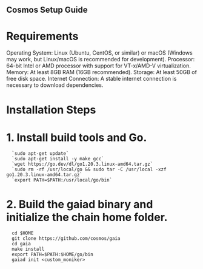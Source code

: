 ## Cosmos Setup Guide


# Requirements

Operating System: Linux (Ubuntu, CentOS, or similar) or macOS (Windows may work, but Linux/macOS is recommended for development).
Processor: 64-bit Intel or AMD processor with support for VT-x/AMD-V virtualization.
Memory: At least 8GB RAM (16GB recommended).
Storage: At least 50GB of free disk space.
Internet Connection: A stable internet connection is necessary to download dependencies.

# Installation Steps

# 1. Install build tools and Go.
      `sudo apt-get update`
      `sudo apt-get install -y make gcc`
      `wget https://go.dev/dl/go1.20.3.linux-amd64.tar.gz`
      `sudo rm -rf /usr/local/go && sudo tar -C /usr/local -xzf go1.20.3.linux-amd64.tar.gz`
      `export PATH=$PATH:/usr/local/go/bin`
# 2. Build the gaiad binary and initialize the chain home folder.

      cd $HOME
      git clone https://github.com/cosmos/gaia
      cd gaia
      make install
      export PATH=$PATH:$HOME/go/bin
      gaiad init <custom_moniker>

